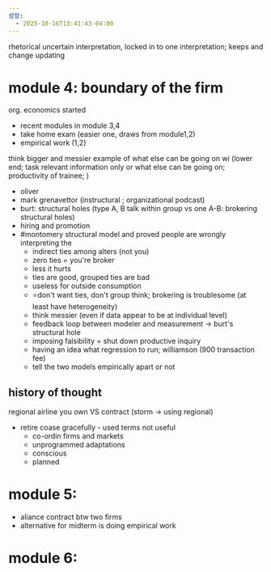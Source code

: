 ```yaml
---
성장:
  - 2025-10-16T13:41:43-04:00
---
```

rhetorical
uncertain interpretation, locked in to one interpretation; keeps and change updating

# module 4: boundary of the firm
org. economics started
- recent modules in module 3,4
- take home exam (easier one, draws from module1,2)
- empirical work (1,2)

think bigger and messier
example of what else can be going on wi (lower end; task relevant information only or what else can be going on; productivity of trainee; )
- oliver 
- mark grenavettor (instructural ; organizational podcast)
- burt: structural holes (type A, B talk within group vs one A-B: brokering structural holes)
- hiring and promotion
- #montomery structural model and proved people are wrongly interpreting the 
	- indirect ties among alters (not you)
	- zero ties = you're broker
	- less it hurts 
	- ties are good, grouped ties are bad 
	- useless for outside consumption
	- ⭐️don't want ties, don't group think; brokering is troublesome (at least have heterogeneity)
	- think messier (even if data appear to be at individual level)
	- feedback loop between modeler and measurement -> burt's structural hole
	- imposing falsibility = shut down productive inquiry
	- having an idea what regression to run; williamson (900 transaction fee)
	- tell the two models empirically apart or not
## history of thought

regional airline you own VS contract (storm -> using regional)
- retire coase gracefully - used terms not useful
	- co-ordin firms and markets 
	- unprogrammed adaptations
	- conscious 
	- planned 
# module 5: 
- aliance contract btw two firms
- alternative for midterm is doing empirical work

# module 6: 